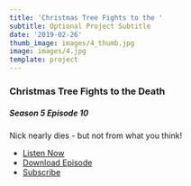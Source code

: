 ```yaml
---
title: 'Christmas Tree Fights to the '
subtitle: Optional Project Subtitle
date: '2019-02-26'
thumb_image: images/4_thumb.jpg
image: images/4.jpg
template: project
---
```

### Christmas Tree Fights to the Death

##### Season 5 Episode 10

Nick nearly dies - but not from what you think!

* [Listen Now](https://oembed.libsyn.com/embed?item_id=17043785)
* [Download Episode](https://traffic.libsyn.com/secure/ashinnshow/A_Shinn_Show_Season_5_10.mp3)
* [Subscribe](http://ashinnshow.com/rss)